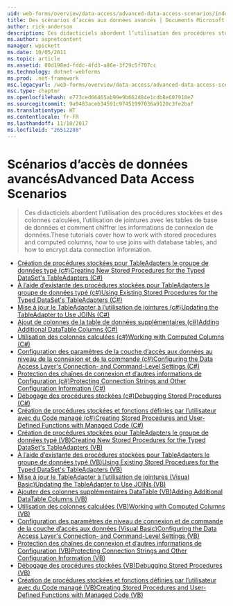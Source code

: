 ```yaml
---
uid: web-forms/overview/data-access/advanced-data-access-scenarios/index
title: Des scénarios d’accès aux données avancés | Documents Microsoft
author: rick-anderson
description: Ces didacticiels abordent l’utilisation des procédures stockées et des colonnes calculées, l’utilisation de jointures avec les tables de base de données et le chiffrement des informations de connexion de données...
ms.author: aspnetcontent
manager: wpickett
ms.date: 10/05/2011
ms.topic: article
ms.assetid: 00d198ed-fddc-4fd3-a86e-3f29c5f707cc
ms.technology: dotnet-webforms
ms.prod: .net-framework
msc.legacyurl: /web-forms/overview/data-access/advanced-data-access-scenarios
msc.type: chapter
ms.openlocfilehash: e773ced66465ab99e9b662d84e1cdb8e607918e7
ms.sourcegitcommit: 9a9483aceb34591c97451997036a9120c3fe2baf
ms.translationtype: HT
ms.contentlocale: fr-FR
ms.lasthandoff: 11/10/2017
ms.locfileid: "26512288"
---
```

<a name="advanced-data-access-scenarios"></a><span data-ttu-id="62cea-103">Scénarios d’accès de données avancés</span><span class="sxs-lookup"><span data-stu-id="62cea-103">Advanced Data Access Scenarios</span></span>
====================
> <span data-ttu-id="62cea-104">Ces didacticiels abordent l’utilisation des procédures stockées et des colonnes calculées, l’utilisation de jointures avec les tables de base de données et comment chiffrer les informations de connexion de données.</span><span class="sxs-lookup"><span data-stu-id="62cea-104">These tutorials cover how to work with stored procedures and computed columns, how to use joins with database tables, and how to encrypt data connection information.</span></span>


- [<span data-ttu-id="62cea-105">Création de procédures stockées pour TableAdapters le groupe de données typé (c#)</span><span class="sxs-lookup"><span data-stu-id="62cea-105">Creating New Stored Procedures for the Typed DataSet's TableAdapters (C#)</span></span>](creating-new-stored-procedures-for-the-typed-dataset-s-tableadapters-cs.md)
- [<span data-ttu-id="62cea-106">À l’aide d’existante des procédures stockées pour TableAdapters le groupe de données typé (c#)</span><span class="sxs-lookup"><span data-stu-id="62cea-106">Using Existing Stored Procedures for the Typed DataSet's TableAdapters (C#)</span></span>](using-existing-stored-procedures-for-the-typed-dataset-s-tableadapters-cs.md)
- [<span data-ttu-id="62cea-107">Mise à jour le TableAdapter à l’utilisation de jointures (c#)</span><span class="sxs-lookup"><span data-stu-id="62cea-107">Updating the TableAdapter to Use JOINs (C#)</span></span>](updating-the-tableadapter-to-use-joins-cs.md)
- [<span data-ttu-id="62cea-108">Ajout de colonnes de la table de données supplémentaires (c#)</span><span class="sxs-lookup"><span data-stu-id="62cea-108">Adding Additional DataTable Columns (C#)</span></span>](adding-additional-datatable-columns-cs.md)
- [<span data-ttu-id="62cea-109">Utilisation des colonnes calculées (c#)</span><span class="sxs-lookup"><span data-stu-id="62cea-109">Working with Computed Columns (C#)</span></span>](working-with-computed-columns-cs.md)
- [<span data-ttu-id="62cea-110">Configuration des paramètres de la couche d’accès aux données au niveau de la connexion et de la commande (c#)</span><span class="sxs-lookup"><span data-stu-id="62cea-110">Configuring the Data Access Layer's Connection- and Command-Level Settings (C#)</span></span>](configuring-the-data-access-layer-s-connection-and-command-level-settings-cs.md)
- [<span data-ttu-id="62cea-111">Protection des chaînes de connexion et d’autres informations de Configuration (c#)</span><span class="sxs-lookup"><span data-stu-id="62cea-111">Protecting Connection Strings and Other Configuration Information (C#)</span></span>](protecting-connection-strings-and-other-configuration-information-cs.md)
- [<span data-ttu-id="62cea-112">Débogage des procédures stockées (c#)</span><span class="sxs-lookup"><span data-stu-id="62cea-112">Debugging Stored Procedures (C#)</span></span>](debugging-stored-procedures-cs.md)
- [<span data-ttu-id="62cea-113">Création de procédures stockées et fonctions définies par l’utilisateur avec du Code managé (c#)</span><span class="sxs-lookup"><span data-stu-id="62cea-113">Creating Stored Procedures and User-Defined Functions with Managed Code (C#)</span></span>](creating-stored-procedures-and-user-defined-functions-with-managed-code-cs.md)
- [<span data-ttu-id="62cea-114">Création de procédures stockées pour TableAdapters le groupe de données typé (VB)</span><span class="sxs-lookup"><span data-stu-id="62cea-114">Creating New Stored Procedures for the Typed DataSet's TableAdapters (VB)</span></span>](creating-new-stored-procedures-for-the-typed-dataset-s-tableadapters-vb.md)
- [<span data-ttu-id="62cea-115">À l’aide d’existante des procédures stockées pour TableAdapters le groupe de données typé (VB)</span><span class="sxs-lookup"><span data-stu-id="62cea-115">Using Existing Stored Procedures for the Typed DataSet's TableAdapters (VB)</span></span>](using-existing-stored-procedures-for-the-typed-dataset-s-tableadapters-vb.md)
- [<span data-ttu-id="62cea-116">Mise à jour le TableAdapter à l’utilisation de jointures (Visual Basic)</span><span class="sxs-lookup"><span data-stu-id="62cea-116">Updating the TableAdapter to Use JOINs (VB)</span></span>](updating-the-tableadapter-to-use-joins-vb.md)
- [<span data-ttu-id="62cea-117">Ajouter des colonnes supplémentaires DataTable (VB)</span><span class="sxs-lookup"><span data-stu-id="62cea-117">Adding Additional DataTable Columns (VB)</span></span>](adding-additional-datatable-columns-vb.md)
- [<span data-ttu-id="62cea-118">Utilisation des colonnes calculées (VB)</span><span class="sxs-lookup"><span data-stu-id="62cea-118">Working with Computed Columns (VB)</span></span>](working-with-computed-columns-vb.md)
- [<span data-ttu-id="62cea-119">Configuration des paramètres de niveau de connexion et de commande de la couche d’accès aux données (Visual Basic)</span><span class="sxs-lookup"><span data-stu-id="62cea-119">Configuring the Data Access Layer's Connection- and Command-Level Settings (VB)</span></span>](configuring-the-data-access-layer-s-connection-and-command-level-settings-vb.md)
- [<span data-ttu-id="62cea-120">Protection des chaînes de connexion et d’autres informations de Configuration (VB)</span><span class="sxs-lookup"><span data-stu-id="62cea-120">Protecting Connection Strings and Other Configuration Information (VB)</span></span>](protecting-connection-strings-and-other-configuration-information-vb.md)
- [<span data-ttu-id="62cea-121">Débogage des procédures stockées (VB)</span><span class="sxs-lookup"><span data-stu-id="62cea-121">Debugging Stored Procedures (VB)</span></span>](debugging-stored-procedures-vb.md)
- [<span data-ttu-id="62cea-122">Création de procédures stockées et fonctions définies par l’utilisateur avec du Code managé (VB)</span><span class="sxs-lookup"><span data-stu-id="62cea-122">Creating Stored Procedures and User-Defined Functions with Managed Code (VB)</span></span>](creating-stored-procedures-and-user-defined-functions-with-managed-code-vb.md)
